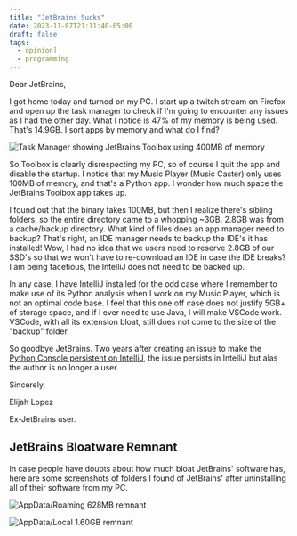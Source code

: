 ```yaml
---
title: "JetBrains Sucks"
date: 2023-11-07T21:11:40-05:00
draft: false
tags:
  - opinion]
  - programming
---
```


Dear JetBrains,

I got home today and turned on my PC. I start up a twitch stream on Firefox and open up the task manager to check if I'm going to encounter any issues as I had the other day. What I notice is 47% of my memory is being used. That's 14.9GB. I sort apps by memory and what do I find?

![Task Manager showing JetBrains Toolbox using 400MB of memory](/images/jetbrains/toolbox_mem_usage.webp)

So Toolbox is clearly disrespecting my PC, so of course I quit the app and disable the startup. I notice that my Music Player (Music Caster) only uses 100MB of memory, and that's a Python app. I wonder how much space the JetBrains Toolbox app takes up.

I found out that the binary takes 100MB, but then I realize there's sibling folders, so the entire directory came to a whopping ~3GB. 2.8GB was from a cache/backup directory. What kind of files does an app manager need to backup? That's right, an IDE manager needs to backup the IDE's it has installed! Wow, I had no idea that we users need to reserve 2.8GB of our SSD's so that we won't have to re-download an IDE in case the IDE breaks? I am being facetious, the IntelliJ does not need to be backed up.

In any case, I have IntelliJ installed for the odd case where I remember to make use of its Python analysis when I work on my Music Player, which is not an optimal code base. I feel that this one off case does not justify 5GB+ of storage space, and if I ever need to use Java, I will make VSCode work. VSCode, with all its extension bloat, still does not come to the size of the "backup" folder.

So goodbye JetBrains. Two years after creating an issue to make the [Python Console persistent on IntelliJ](https://youtrack.jetbrains.com/issue/IDEA-285950/Add-option-to-pin-Python-Console-in-IntelliJ), the issue persists in IntelliJ but alas the author is no longer a user.

Sincerely,

Elijah Lopez

Ex-JetBrains user.

## JetBrains Bloatware Remnant

In case people have doubts about how much bloat JetBrains' software has, here are some screenshots of folders I found of JetBrains' after uninstalling all of their software from my PC.

![AppData/Roaming 628MB remnant](/images/jetbrains/appdata-roaming-remnant.webp)

![AppData/Local 1.60GB remnant](/images/jetbrains/appdata-local-remnant.webp)
